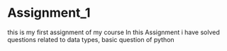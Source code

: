# Assignment_1
this is my first assignment of my course In this Assignment  i have solved questions related to data types, basic question of python
